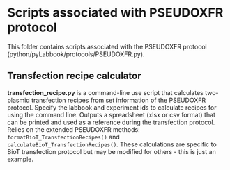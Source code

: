 # Scripts associated with PSEUDOXFR protocol

This folder contains scripts associated with the PSEUDOXFR protocol (python/pyLabbook/protocols/PSEUDOXFR.py).

## Transfection recipe calculator
**transfection_recipe.py** is a command-line use script that calculates two-plasmid transfection recipes from set information of the PSEUDOXFR protocol.  Specify the labbook and experiment ids to calculate recipes for using the command line.  Outputs a spreadsheet (xlsx or csv format) that can be printed and used as a reference during the transfection protocol.  Relies on the extended PSEUDOXFR methods: `formatBioT_TransfectionRecipes()` and `calculateBioT_TransfectionRecipes()`.  These calculations are specific to BioT transfection protocol but may be modified for others - this is just an example.
